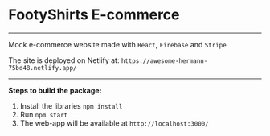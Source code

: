 <h1>FootyShirts E-commerce</h1>

<hr>

Mock e-commerce website made with `React`, `Firebase` and `Stripe`

The site is deployed on Netlify at: `https://awesome-hermann-75bd48.netlify.app/`

<hr>

<b>Steps to build the package:</b>
1. Install the libraries `npm install`
2. Run `npm start`
3. The web-app will be available at `http://localhost:3000/`
